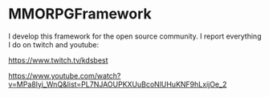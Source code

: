 # MMORPGFramework

I develop this framework for the open source community.
I report everything I do on twitch and youtube:

https://www.twitch.tv/kdsbest

https://www.youtube.com/watch?v=MPa8lyi_WnQ&list=PL7NJAOUPKXUuBcoNlUHuKNF9hLxijOe_2
